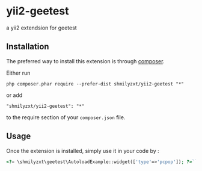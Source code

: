 yii2-geetest
============
a yii2 extendsion for geetest

Installation
------------

The preferred way to install this extension is through [composer](http://getcomposer.org/download/).

Either run

```
php composer.phar require --prefer-dist shmilyzxt/yii2-geetest "*"
```

or add

```
"shmilyzxt/yii2-geetest": "*"
```

to the require section of your `composer.json` file.


Usage
-----

Once the extension is installed, simply use it in your code by  :

```php
<?= \shmilyzxt\geetest\AutoloadExample::widget(['type'=>'pcpop']); ?>```